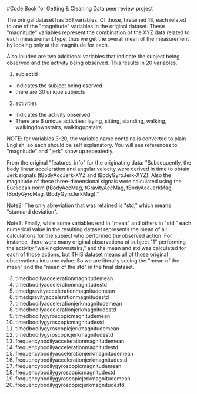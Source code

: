 #Code Book for Getting & Cleaning Data peer review project

The oringal dataset has 561 variables. Of those, I retained 18, each related to one of the "magnitude" variables in the original dataset. These "magnitude" variables represent the combination of the XYZ data related to each measurement type, thus we get the overall mean of the measurement by looking only at the magnitude for each. 

Also inluded are two additional variables that indicate the subject being observed and the activity being observed. This results in 20 variables.

1. subjectid
- Indicates the subject being oserved
- there are 30 unique subjects

2. activities
- Indicates the activity observed
- There are 6 unique activities: laying, sitting, standing, walking, walkingdownstairs, walkingupstairs

NOTE: for variables 3-20, the variable name contains is converted to plain English, so each should be self explanatory. You will see references to "magnitude" and "jerk" show up repeatedly. 

From the original "features_info" for the originating data: "Subsequently, the body linear acceleration and angular velocity were derived in time to obtain Jerk signals (tBodyAccJerk-XYZ and tBodyGyroJerk-XYZ). Also the magnitude of these three-dimensional signals were calculated using the Euclidean norm (tBodyAccMag, tGravityAccMag, tBodyAccJerkMag, tBodyGyroMag, tBodyGyroJerkMag)."
 
Note2: The only abreviation that was retained is "std," which means "standard deviation". 

Note3: Finally, while some variables end in "mean" and others in "std," each numerical value in the resulting dataset represents the mean of all calculations for the subject who performed the observed action. For instance, there were many original observations of subject "1" performing the activity "walkingdownstairs," and the mean and std was calculated for each of those actions, but THIS dataset means all of those original observations into one value. So we are literally seeing the "mean of the mean" and the "mean of the std" in the final dataset.

3. timedbodilyaccelerationmagnitudemean
4. timedbodilyaccelerationmagnitudestd
5. timedgravityaccelerationmagnitudemean
6. timedgravityaccelerationmagnitudestd
7. timedbodilyaccelerationjerkmagnitudemean
8. timedbodilyaccelerationjerkmagnitudestd
9. timedbodilygyroscopicmagnitudemean
10. timedbodilygyroscopicmagnitudestd
11. timedbodilygyroscopicjerkmagnitudemean
12. timedbodilygyroscopicjerkmagnitudestd
13. frequencybodilyaccelerationmagnitudemean
14. frequencybodilyaccelerationmagnitudestd
15. frequencybodilyaccelerationjerkmagnitudemean
16. frequencybodilyaccelerationjerkmagnitudestd
17. frequencybodilygyroscopicmagnitudemean
18. frequencybodilygyroscopicmagnitudestd
19. frequencybodilygyroscopicjerkmagnitudemean
20. frequencybodilygyroscopicjerkmagnitudestd
